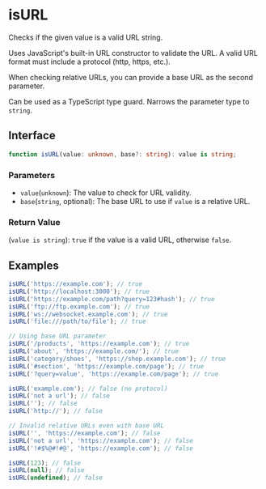 # isURL

Checks if the given value is a valid URL string.

Uses JavaScript's built-in URL constructor to validate the URL.
A valid URL format must include a protocol (http, https, etc.).

When checking relative URLs, you can provide a base URL as the second parameter.

Can be used as a TypeScript type guard. Narrows the parameter type to `string`.

## Interface

```typescript
function isURL(value: unknown, base?: string): value is string;
```

### Parameters

- `value`(`unknown`): The value to check for URL validity.
- `base`(`string`, optional): The base URL to use if `value` is a relative URL.

### Return Value

(`value is string`): `true` if the value is a valid URL, otherwise `false`.

## Examples

```typescript
isURL('https://example.com'); // true
isURL('http://localhost:3000'); // true
isURL('https://example.com/path?query=123#hash'); // true
isURL('ftp://ftp.example.com'); // true
isURL('ws://websocket.example.com'); // true
isURL('file:///path/to/file'); // true

// Using base URL parameter
isURL('/products', 'https://example.com'); // true
isURL('about', 'https://example.com/'); // true
isURL('category/shoes', 'https://shop.example.com'); // true
isURL('#section', 'https://example.com/page'); // true
isURL('?query=value', 'https://example.com/page'); // true

isURL('example.com'); // false (no protocol)
isURL('not a url'); // false
isURL(''); // false
isURL('http://'); // false

// Invalid relative URLs even with base URL
isURL('', 'https://example.com'); // false
isURL('not a url', 'https://example.com'); // false
isURL('!#$%@#!#@', 'https://example.com'); // false

isURL(123); // false
isURL(null); // false
isURL(undefined); // false
```
